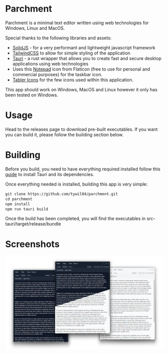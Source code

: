 # Parchment
Parchment is a minimal text editor written using web technologies for Windows, Linux and MacOS.

Special thanks to the following libraries and assets:
- [SolidJS](https://www.solidjs.com/) - for a very performant and lightweight javascript framework
- [TailwindCSS](https://tailwindcss.com/) to allow for simple styling of the application
- [Tauri](https://tauri.app/) - a rust wrapper that allows you to create fast and secure desktop applications using web technologies
- Uses this [Notepad](https://www.flaticon.com/free-icon/notebook_346081?related_id=346081&origin=search) icon from Flaticon (free to use for personal and commercial purposes) for the taskbar icon.
- [Tabler Icons](https://tablericons.com/) for the few icons used within this application.

This app should work on Windows, MacOS and Linux however it only has been tested on Windows. 

# Usage
Head to the releases page to download pre-built executables. If you want you can build it, please follow the building section below.

# Building
Before you build, you need to have everything required installed follow this [guide](https://tauri.app/v1/guides/getting-started/prerequisites#installing) to install Tauri and its dependencies. 

Once everything needed is installed, building this app is very simple:
```
git clone https://github.com/tywil04/parchment.git
cd parchment
npm install
npm run tauri build
```

Once the build has been completed, you will find the executables in src-tauri/target/release/bundle

# Screenshots
![Parchment Text Editor](/parchment.webp)
